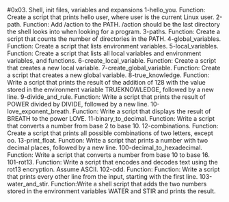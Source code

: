 #0x03. Shell, init files, variables and expansions
1-hello_you. Function: Create a script that prints hello user, where user is the current Linux user.
2-path. Function: Add /action to the PATH. /action should be the last directory the shell looks into when looking for a program.
3-paths. Function: Create a script that counts the number of directories in the PATH.
4-global_variables. Function: Create a script that lists environment variables.
5-local_variables. Function: Create a script that lists all local variables and environment variables, and functions.
6-create_local_variable. Function: Create a script that creates a new local variable.
7-create_global_variable. Function: Create a script that creates a new global variable.
8-true_knowledge. Function: Write a script that prints the result of the addition of 128 with the value stored in the environment variable TRUEKNOWLEDGE, followed by a new line.
9-divide_and_rule. Function: Write a script that prints the result of POWER divided by DIVIDE, followed by a new line.
10-love_exponent_breath. Function: Write a script that displays the result of BREATH to the power LOVE.
11-binary_to_decimal. Function: Write a script that converts a number from base 2 to base 10.
12-combinations. Function: Create a script that prints all possible combinations of two letters, except oo.
13-print_float. Function: Write a script that prints a number with two decimal places, followed by a new line.
100-decimal_to_hexadecimal. Function: Write a script that converts a number from base 10 to base 16.
101-rot13. Function: Write a script that encodes and decodes text using the rot13 encryption. Assume ASCII.
 102-odd. Function: Function: Write a script that prints every other line from the input, starting with the first line.
103-water_and_stir. Function:Write a shell script that adds the two numbers stored in the environment variables WATER and STIR and prints the result.